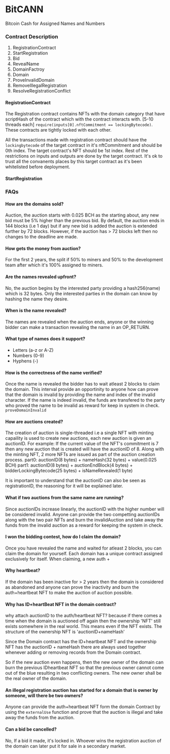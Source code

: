 # BitCANN
Bitcoin Cash for Assigned Names and Numbers


### Contract Description

1. RegistrationContract
2. StartRegistration
3. Bid
4. RevealName
5. DomainFactroy
6. Domain
7. ProveInvalidDomain
8. RemoveIllegalRegistration
9. ResolveRegistrationConflict


#### RegistrationContract

The Registration contract contains NFTs with the domain category that have scriptHash of the contract which with the contract interacts with. [5-10 threads each] `require(inputs[0].nftCommitment == lockingBytecode)`. These contracts are tightly locked with each other.


All the transactions made with registration contract should have the `lockingbytecode` of the target contract in it's nftCommitment and should be 0th index. The target contract's NFT should be 1st index.  Rest of the restrictions on inputs and outputs are done by the target contract. It's ok to trust all the convanents places by this target contract as it's been whitelisted before deployment.


#### StartRegistration




### FAQs

#### How are the domains sold?
Auction, the auction starts with 0.025 BCH as the starting about, any new bid must be 5% higher than the previous bid. By default, the auction ends in 144 blocks (i.e 1 day) but if any new bid is added the auction is extended further by 72 blocks. However, if the auction has > 72 blocks left then no changes to the deadline are made.

#### How gets the money from auction?
For the first 2 years, the split if 50% to miners and 50% to the development team after which it's 100% assigned to miners.

#### Are the names revealed upfront?
No, the auction begins by the interested party providing a hash256(name) which is 32 bytes. Only the interested parties in the domain can know by hashing the name they desire.

#### When is the name revealed?
The names are revealed when the auction ends, anyone or the winning bidder can make a transaction revealing the name in an OP_RETURN.

#### What type of names does it support?
- Letters (a-z or A-Z)
- Numbers (0-9)
- Hyphens (-)

#### How is the correctness of the name verified?
Once the name is revealed the bidder has to wait atleast 2 blocks to claim the domain. This interval provide an opportinity to anyone how can prove that the domain is invalid by providing the name and index of the invalid character. If the name is indeed invalid, the funds are transfered to the party who proved the name to be invalid as reward for keep in system in check. `proveDomainInvalid`

#### How are auctions created?
The creation of auction is single-threaded i.e a single NFT with minting capaility is used to create new auctions, each new auction is given an auctionID. For example: If the current value of the NFT's commitment is 7 then any new auction that is created will have the auctionID of 8. Along with the minting NFT, 2 more NFTs are issued as part of the auction creation process.
part0: auctionID(8 bytes) + nameHash(32 bytes) + value(0.025 BCH)
part1: auctionID(8 bytes) + auctionEndBlock(4 bytes) + bidderLockingBytecode(25 bytes) + isNameRevealed(1 byte)

It is important to understand that the auctionID can also be seen as registrationID, the reasoning for it will be explained later.

#### What if two auctions from the same name are running?
Since auctionIDs increase linearly, the auctionID with the higher number will be considered invalid. Anyone can provide the two competting auctionIDs along with the two pair NFTs and burn the invalidAuction and take away the funds from the invalid auction as a reward for keeping the system in check.

#### I won the bidding contest, how do I claim the domain?
Once you have revealed the name and waited for atleast 2 blocks, you can claim the domain for yourself. Each domain has a unique contract assigned exclusively for itself. When claiming, a new auth + 

#### Why heartbeat?
If the domain has been inactive for > 2 years then the domain is considered as abandoned and anyone can prove the inactivity and burn the auth+heartbeat NFT to make the auction of auction possible.


#### Why has ID+heartBeat NFT in the domain contract?
why attach auctionID to the auth/heartbeat NFT? because if there comes a time when the domain is
auctioned off again then the ownership 'NFT' still exists somewhere in the real world. This means 
even if the NFT exists. The structure of the ownership NFT is 'auctionID+nameHash' 

Since the Domain contract has the ID+heartbeat NFT and the ownership NFT has the auctionID + nameHash
there are always used together whenever adding or removing records from the Domain contract.

So if the new auction even happens, then the new owner of the domain can burn the previous IDheartbeat NFT so that the previous owner cannot come out of the blue resulting in two conflicting owners. The new owner shall be the real owner of the domain.

#### An illegal registration auction has started for a domain that is owner by someone, will there be two owners?
Anyone can provide the auth+heartbeat NFT form the domain Contract by using the `externalUse` function and prove that the auction is illegal and take away the funds from the auction.


#### Can a bid be cancelled?
No, If a bid it made, it's locked in. Whoever wins the registration auction of the domain can later put it for sale in a secondary market.
